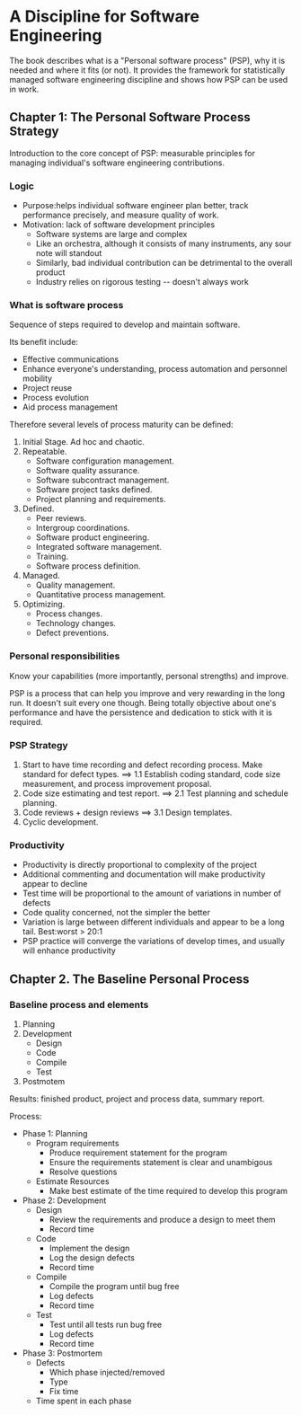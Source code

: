 # A Discipline for Software Engineering

The book describes what is a "Personal software process" (PSP), why it is needed and where it fits (or not). It provides the framework for statistically managed software engineering discipline and shows how PSP can be used in work.

## Chapter 1: The Personal Software Process Strategy
Introduction to the core concept of PSP: measurable principles for managing individual's software engineering contributions.

### Logic
- Purpose:helps individual software engineer plan better, track performance precisely, and measure quality of work.
- Motivation: lack of software development principles
   - Software systems are large and complex
   - Like an orchestra, although it consists of many instruments, any sour note will standout
   - Similarly, bad individual contribution can be detrimental to the overall product
   - Industry relies on rigorous testing -- doesn't always work

### What is software process

Sequence of steps required to develop and maintain software.

Its benefit include:
- Effective communications
- Enhance everyone's understanding, process automation and personnel mobility
- Project reuse
- Process evolution
- Aid process management

Therefore several levels of process maturity can be defined:

1. Initial Stage. Ad hoc and chaotic.
2. Repeatable.
   - Software configuration management.
   - Software quality assurance.
   - Software subcontract management.
   - Software project tasks defined.
   - Project planning and requirements.
3. Defined.
   - Peer reviews.
   - Intergroup coordinations.
   - Software product engineering.
   - Integrated software management.
   - Training.
   - Software process definition.
4. Managed.
   - Quality management.
   - Quantitative process management.
5. Optimizing.
   - Process changes.
   - Technology changes.
   - Defect preventions.


### Personal responsibilities
Know your capabilities (more importantly, personal strengths) and improve.

PSP is a process that can help you improve and very rewarding in the long run. It doesn't suit every one though. Being totally objective about one's performance and have the persistence and dedication to stick with it is required.

### PSP Strategy
1. Start to have time recording and defect recording process. Make standard for defect types.
==> 1.1 Establish coding standard, code size measurement, and process improvement proposal.
2. Code size estimating and test report.
==> 2.1 Test planning and schedule planning.
3. Code reviews + design reviews
==> 3.1 Design templates.
4. Cyclic development.

### Productivity
- Productivity is directly proportional to complexity of the project
- Additional commenting and documentation will make productivity appear to decline
- Test time will be proportional to the amount of variations in number of defects
- Code quality concerned, not the simpler the better
- Variation is large between different individuals and appear to be a long tail. Best:worst > 20:1
- PSP practice will converge the variations of develop times, and usually will enhance productivity

## Chapter 2. The Baseline Personal Process
### Baseline process and elements

1. Planning
2. Development
   - Design
   - Code
   - Compile
   - Test
3. Postmotem

Results: finished product, project and process data, summary report.

Process:
* Phase 1: Planning
   * Program requirements
      * Produce requirement statement for the program
      * Ensure the requirements statement is clear and unambigous
      * Resolve questions
   * Estimate Resources
      * Make best estimate of the time required to develop this program
* Phase 2: Development
   * Design
      * Review the requirements and produce a design to meet them
      * Record time
   * Code
      * Implement the design
      * Log the design defects
      * Record time
   * Compile
      * Compile the program until bug free
      * Log defects
      * Record time
   * Test
      * Test until all tests run bug free
      * Log defects
      * Record time
* Phase 3: Postmortem
   * Defects
      * Which phase injected/removed
      * Type
      * Fix time
   * Time spent in each phase
